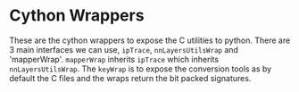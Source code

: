 # Cython Wrappers

These are the cython wrappers to expose the C utilities to python. There are 3 main interfaces we can use, `ipTrace`, `nnLayersUtilsWrap` and 'mapperWrap'. `mapperWrap` inherits `ipTrace` which inherits `nnLayersUtilsWrap`. The `keyWrap` is to expose the conversion tools as by default the C files and the wraps return the bit packed signatures. 
